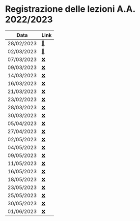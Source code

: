 # Registrazione delle lezioni A.A. 2022/2023

| Data | Link |
| ---- | ---- |
| 28/02/2023 | [:link:](https://youtu.be/sDqbqMGpzDg) |
| 02/03/2023 | [:link:](https://youtu.be/eIrETiroeTQ) |
| 07/03/2023 | [:x:](#) |
| 09/03/2023 | [:x:](#) |
| 14/03/2023 | [:x:](#) |
| 16/03/2023 | [:x:](#) |
| 21/03/2023 | [:x:](#) |
| 23/02/2023 | [:x:](#) |
| 28/03/2023 | [:x:](#) |
| 30/03/2023 | [:x:](#) |
| 05/04/2023 | [:x:](#) |
| 27/04/2023 | [:x:](#) |
| 02/05/2023 | [:x:](#) |
| 04/05/2023 | [:x:](#) |
| 09/05/2023 | [:x:](#) |
| 11/05/2023 | [:x:](#) |
| 16/05/2023 | [:x:](#) |
| 18/05/2023 | [:x:](#) |
| 23/05/2023 | [:x:](#) |
| 25/05/2023 | [:x:](#) |
| 30/05/2023 | [:x:](#) |
| 01/06/2023 | [:x:](#) |
